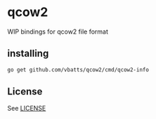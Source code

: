 # qcow2 

WIP bindings for qcow2 file format

## installing

```bash
go get github.com/vbatts/qcow2/cmd/qcow2-info
```

## License

See [LICENSE](./LICENSE)
